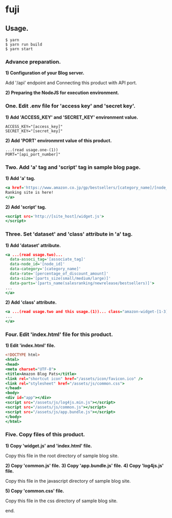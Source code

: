 # fuji

## Usage.

```shell-session:~/fuji
$ yarn
$ yarn run build
$ yarn start
```

### Advance preparation.

**1) Configuration of your Blog server.**

  Add '/api' endpoint and Connecting this product with API port.

**2) Preparing the NodeJS for execution environment.**

### One. Edit .env file for 'access key' and 'secret key'.

**1) Add 'ACCESS_KEY' and 'SECRET_KEY' environment value.**

```file:.env
ACCESS_KEY="[access_key]"
SECRET_KEY="[secret_key]"
```

**2) Add 'PORT' environmrnt value of this product.**

```file:.env
...(read usage.one-(1))
PORT="[api_port_number]"
```

### Two. Add 'a' tag and 'script' tag in sample blog page.

**1) Add 'a' tag.**

```html:sample.html
<a href='https://www.amazon.co.jp/gp/bestsellers/[category_name]/[node_id]/ref=zg_bs_nav_hb_2_[child_node_id]' target='blank'>
Ranking site is here!
</a>
```

**2) Add 'script' tag.**

```html:sample.html
<script src='http://[site_host]/widget.js'>
</script>
```

### Three. Set 'dataset' and 'class' attribute in 'a' tag.

**1) Add 'dataset' attribute.**

```html:sample.html
<a ...(read usage.two)... 
  data-associ_tag='[associate_tag]'
  data-node_id='[node_id]'
  data-category='[category_name]'
  data-rate='[percentage_of_discount_amount]'
  data-size='[parts_size(small/medium/large)]'
  data-parts='[parts_name(salesranking/newrelease/bestsellers)]'>
...
</a>
```

**2) Add 'class' attribute.**

```html:sample.html
<a ...(read usage.two and this usage.(1))... class="amazon-widget-[1-3]">
...
</a>
```

### Four. Edit 'index.html' file for this product.

**1) Edit 'index.html' file.**

```html:index.html
<!DOCTYPE html>
<html>
<head>
<meta charset="UTF-8">
<title>Amazon Blog Pats</title>
<link rel="shortcut icon" href="/assets/icon/favicon.ico" />
<link rel="stylesheet" href="/assets/js/common.css">
</head>
<body>
<div id="app"></div>
<script src="/assets/js/log4js.min.js"></script>
<script src="/assets/js/common.js"></script>
<script src="/assets/js/app.bundle.js"></script>
</body>
</html>
```

### Five.  Copy files of this product.

**1) Copy 'widget.js' and 'index.html' file.**

  Copy this file in the root directory of sample blog site.

**2) Copy 'common.js' file.**
**3) Copy 'app.bundle.js' file.**
**4) Copy 'log4js.js' file.**

  Copy this file in the javascript directory of sample blog site.

**5) Copy 'common.css' file.**

  Copy this file in the css directory of sample blog site.

end.

